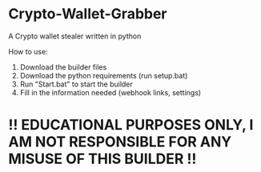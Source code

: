 # Crypto-Wallet-Grabber

A Crypto wallet stealer written in python

How to use:
1. Download the builder files
2. Download the python requirements (run setup.bat)
3. Run "Start.bat" to start the builder
4. Fill in the information needed (webhook links, settings)

# !! EDUCATIONAL PURPOSES ONLY, I AM NOT RESPONSIBLE FOR ANY MISUSE OF THIS BUILDER !!
